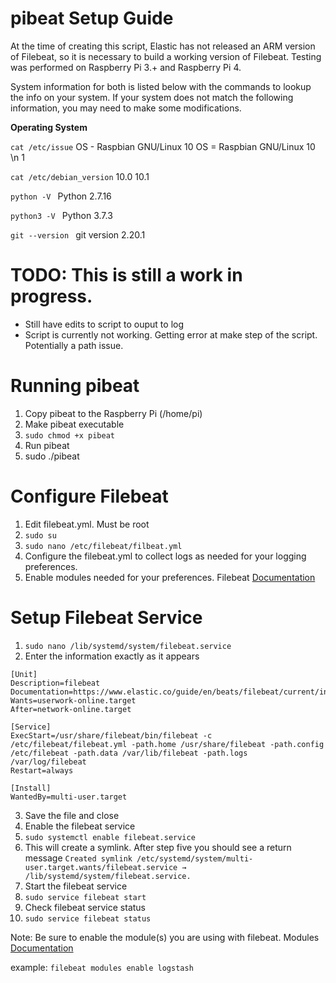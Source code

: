 # pibeat Setup Guide

At the time of creating this script, Elastic has not released an ARM version of Filebeat, so it is necessary to build a 
working version of Filebeat.  Testing was performed on Raspberry Pi 3.+ and Raspberry Pi 4.  

System information for both is listed below with the commands to lookup the info on your system. If your system does not match
the following information, you may need to make some modifications.

**Operating System**

```cat /etc/issue```
OS - Raspbian GNU/Linux 10
OS = Raspbian GNU/Linux 10 \n 1

```cat /etc/debian_version```
10.0
10.1

```python -V ```
Python 2.7.16

```python3 -V ```
Python 3.7.3

```git --version ```
git version 2.20.1

# TODO: This is still a work in progress.

- Still have edits to script to ouput to log
- Script is currently not working.  Getting error at make step of the script.  Potentially a path issue.

# Running pibeat

1. Copy pibeat to the Raspberry Pi (/home/pi)
2. Make pibeat executable
3. ```sudo chmod +x pibeat```
4. Run pibeat
5. sudo ./pibeat

# Configure Filebeat
1. Edit filebeat.yml.  Must be root 
2. ```sudo su```
3. ```sudo nano /etc/filebeat/filbeat.yml```
4. Configure the filebeat.yml to collect logs as needed for your logging preferences.
5. Enable modules needed for your preferences.
Filebeat [Documentation]()

# Setup Filebeat Service
1. ```sudo nano /lib/systemd/system/filebeat.service```
2. Enter the information exactly as it appears
```
[Unit]
Description=filebeat
Documentation=https://www.elastic.co/guide/en/beats/filebeat/current/index.html
Wants=userwork-online.target
After=network-online.target

[Service]
ExecStart=/usr/share/filebeat/bin/filebeat -c /etc/filebeat/filebeat.yml -path.home /usr/share/filebeat -path.config /etc/filebeat -path.data /var/lib/filebeat -path.logs /var/log/filebeat
Restart=always

[Install]
WantedBy=multi-user.target
```
3. Save the file and close
4. Enable the filebeat service
5. ```sudo systemctl enable filebeat.service```
6. This will create a symlink.  After step five you should see a return message
```Created symlink /etc/systemd/system/multi-user.target.wants/filebeat.service → /lib/systemd/system/filebeat.service.```
7. Start the filebeat service
8. ```sudo service filebeat start```
9. Check filebeat service status
10. ```sudo service filebeat status```

Note: Be sure to enable the module(s) you are using with filebeat.
Modules [Documentation](https://www.elastic.co/guide/en/beats/filebeat/current/filebeat-modules.html)

example: ```filebeat modules enable logstash```
